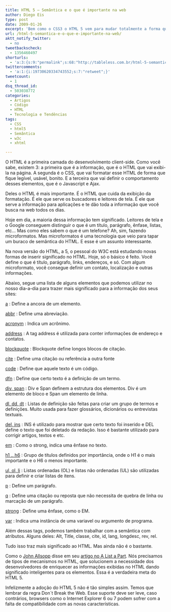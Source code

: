 ```yaml
---
title: HTML 5 – Semântica e o que é importante na web
author: Diego Eis
type: post
date: 2009-01-26
excerpt: 'Bem como o CSS3 o HTML 5 vem para mudar totalmente a forma que a web é construída. '
url: /html-5-semantica-e-o-que-e-importante-na-web/
aktt_notify_twitter:
  - no
tweetbackscheck:
  - 1356460497
shorturls:
  - 'a:3:{s:9:"permalink";s:68:"http://tableless.com.br/html-5-semantica-e-o-que-e-importante-na-web";s:7:"tinyurl";s:26:"http://tinyurl.com/3tqpyj6";s:4:"isgd";s:19:"http://is.gd/vKQ3wd";}'
twittercomments:
  - 'a:1:{i:19730620334743552;s:7:"retweet";}'
tweetcount:
  - 1
dsq_thread_id:
  - 503038772
categories:
  - Artigos
  - Código
  - HTML
  - Tecnologia e Tendências
tags:
  - CSS
  - html5
  - Semântica
  - w3c
  - xhtml

---
```

O HTML é a primeira camada do desenvolvimento client-side. Como você sabe, existem 3: a primeira que é a informação, que é o HTML que vai exibi-la na página. A segunda é o CSS, que vai formatar esse HTML de forma que fique legível, usável, bonito. E a terceira que vai definir o comportamento desses elementos, que é o Javascript e Ajax.<!--more-->


  
Deles o HTML é mais importante. É o HTML que cuida da exibição da formatação. É ele que serve os buscadores e leitores de tela. É ele que serve a informação para aplicações e te dão toda a informação que você busca na web todos os dias.

Hoje em dia, a maioria dessa informação tem significado. Leitores de tela e o Google conseguem distinguir o que é um título, parágrafo, ênfase, listas, etc&#8230; Mas como eles sabem o que é um telefone? Ah, sim, fazendo microformatos. Mas microformatos é uma tecnologia que veio para tapar um buraco de semântica do HTML. E esse é um assunto interessante.

Na nova versão do HTML, a 5, o pessoal do W3C está estudando novas formas de inserir significado no HTML. Hoje, só o básico é feito. Você define o que é título, parágrafo, links, endereços, e só. Com algum microformato, você consegue definir um contato, localização e outras informações.

Abaixo, segue uma lista de alguns elementos que podemos utilizar no nosso dia-a-dia para trazer mais significado para a informação dos seus sites:

[a][1]
:   Define a ancora de um elemento.

[abbr][2]
:   Define uma abreviação.

[acronym][3]
:   Indica um acrônimo.

[address][4]
:   A tag address é utilizada para conter informações de endereço e contatos.

[blockquote][5]
:   Blockquote define longos blocos de citação.

[cite][6]
:   Define uma citação ou referência a outra fonte

[code][7]
:   Define que aquele texto é um código.

[dfn][8]
:   Define que certo texto é a definição de um termo.

[div, span][9]
:   Div e Span definem a estrutura dos elementos. Div é um elemento de bloco e Span um elemento de linha.

[dl, dd, dt][10]
:   Listas de definição são feitas para criar um grupo de termos e definições. Muito usada para fazer glossários, dicionários ou entrevistas textuais.

[del, ins][11]
:   INS é utilizado para mostrar que certo texto foi inserido e DEL define o texto que foi deletado da redação. Isso é bastante utilizado para corrigir artigos, textos e etc.

[em][12]
:   Como o strong, indica uma ênfase no texto.

[h1 .. h6][13]
:   Grupo de títulos definidos por importância, onde o H1 é o mais importante e o H6 o menos importante.

[ul, ol, li][14]
:   Listas ordenadas (OL) e listas não ordenadas (UL) são utilizadas para definir e criar listas de itens.

[p][15]
:   Define um parágrafo.

[q][16]
:   Define uma citação ou reposta que não necessita de quebra de linha ou marcação de um parágrafo.

[strong][17]
:   Define uma ênfase, como o EM.

[var][18]
:   Indica uma instância de uma variavel ou argumento de programa.

Além dessas tags, podemos também trabalhar com a semântica com atributos. Alguns deles: Alt, Title, classe, cite, id, lang, longdesc, rev, rel.
  
Tudo isso traz mais significado ao HTML. Mas ainda não é o bastante.

Como o [John Allsopp][19] disse em seu [artigo no A List a Part][20]. Nós precisamos de tipos de mecanismos no HTML, que solucionem a necessidade dos desenvolvedores de enriquecer as informações exibidas no HTML dando significado inteligentes para os elementos. Essa é a verdadeira meta do HTML 5.

Infelizmente a adoção do HTML 5 não é tão simples assim. Temos que lembrar da regra Don´t Break the Web. Esse suporte deve ser leve, caso contrários, browsers como o Internet Explorer 6 ou 7 podem sofrer com a falta de compatibilidade com as novas características.

 [1]: http://www.w3.org/TR/html4/struct/links.html#edef-A
 [2]: http://www.w3.org/TR/html4/struct/text.html#edef-ABBR
 [3]: http://www.w3.org/TR/html4/struct/text.html#edef-ACRONYM
 [4]: http://www.w3.org/TR/html4/struct/global.html#edef-ADDRESS
 [5]: http://www.w3.org/TR/html4/struct/text.html#edef-BLOCKQUOTE
 [6]: http://www.w3.org/TR/html4/struct/text.html#edef-CITE
 [7]: http://www.w3.org/TR/html4/struct/text.html#edef-CODE
 [8]: http://www.w3.org/TR/html4/struct/text.html#edef-DFN
 [9]: http://www.w3.org/TR/html4/struct/global.html#edef-SPAN
 [10]: http://www.w3.org/TR/html4/struct/lists.html#edef-DL
 [11]: http://www.w3.org/TR/html4/struct/text.html#edef-ins
 [12]: http://www.w3.org/TR/html4/struct/text.html#edef-EM
 [13]: http://www.w3.org/TR/html4/struct/global.html#edef-H1
 [14]: http://www.w3.org/TR/html4/struct/lists.html#edef-LI
 [15]: http://www.w3.org/TR/html4/struct/text.html#edef-P
 [16]: http://www.w3.org/TR/html4/struct/text.html#edef-Q
 [17]: http://www.w3.org/TR/html4/struct/text.html#edef-STRONG
 [18]: http://www.w3.org/TR/html4/struct/text.html#edef-VAR
 [19]: http://www.alistapart.com/authors/a/johnallsopp "John Allsopp"
 [20]: http://www.alistapart.com/articles/semanticsinhtml5 "Sematics in HTML 5"